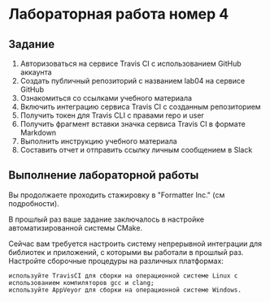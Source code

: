 # Лабораторная работа номер 4

##  Задание
1. Авторизоваться на сервисе Travis CI с использованием GitHub аккаунта
2. Создать публичный репозиторий с названием lab04 на сервисе GitHub
3. Ознакомиться со ссылками учебного материала
4. Включить интеграцию сервиса Travis CI с созданным репозиторием
5. Получить токен для Travis CLI с правами repo и user
6. Получить фрагмент вставки значка сервиса Travis CI в формате Markdown
7. Выполнить инструкцию учебного материала
8. Составить отчет и отправить ссылку личным сообщением в Slack

## Выполнение лабораторной работы
Вы продолжаете проходить стажировку в "Formatter Inc." (см подробности).

В прошлый раз ваше задание заключалось в настройке автоматизированной системы CMake.

Сейчас вам требуется настроить систему непрерывной интеграции для библиотек и приложений, с которыми вы работали в прошлый раз. Настройте сборочные процедуры на различных платформах:

    используйте TravisCI для сборки на операционной системе Linux с использованием компиляторов gcc и clang;
    используйте AppVeyor для сборки на операционной системе Windows.


